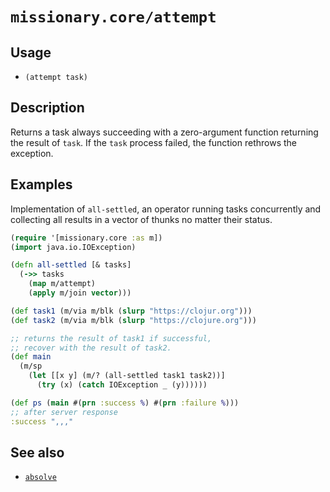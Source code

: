 # `missionary.core/attempt`

## Usage
* `(attempt task)`

## Description
Returns a task always succeeding with a zero-argument function returning the result of `task`. If the `task` process
failed, the function rethrows the exception.

## Examples
Implementation of `all-settled`, an operator running tasks concurrently and collecting all results in a vector of
thunks no matter their status.
```clojure
(require '[missionary.core :as m])
(import java.io.IOException)

(defn all-settled [& tasks]
  (->> tasks
    (map m/attempt)
    (apply m/join vector)))

(def task1 (m/via m/blk (slurp "https://clojur.org")))
(def task2 (m/via m/blk (slurp "https://clojure.org")))

;; returns the result of task1 if successful,
;; recover with the result of task2.
(def main
  (m/sp
    (let [[x y] (m/? (all-settled task1 task2))]
      (try (x) (catch IOException _ (y))))))

(def ps (main #(prn :success %) #(prn :failure %)))
;; after server response
:success ",,,"
```

## See also
* [`absolve`](/api/missionary.core/absolve.html)